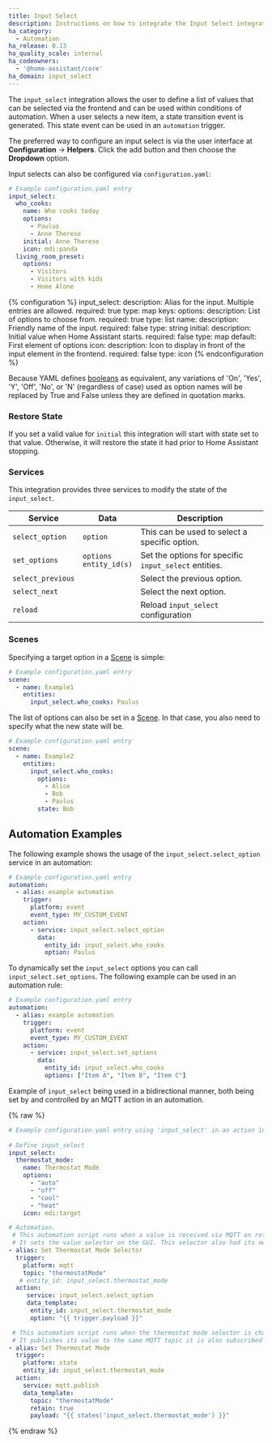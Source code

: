 ```yaml
---
title: Input Select
description: Instructions on how to integrate the Input Select integration into Home Assistant.
ha_category:
  - Automation
ha_release: 0.13
ha_quality_scale: internal
ha_codeowners:
  - '@home-assistant/core'
ha_domain: input_select
---
```


The `input_select` integration allows the user to define a list of values that can be selected via the frontend and can be used within conditions of automation. When a user selects a new item, a state transition event is generated. This state event can be used in an `automation` trigger.

The preferred way to configure an input select is via the user interface at **Configuration** -> **Helpers**. Click the add button and then choose the **Dropdown** option.

Input selects can also be configured via `configuration.yaml`:

```yaml
# Example configuration.yaml entry
input_select:
  who_cooks:
    name: Who cooks today
    options:
      - Paulus
      - Anne Therese
    initial: Anne Therese
    icon: mdi:panda
  living_room_preset:
    options:
      - Visitors
      - Visitors with kids
      - Home Alone
```

{% configuration %}
  input_select:
    description: Alias for the input. Multiple entries are allowed.
    required: true
    type: map
    keys:
      options:
        description: List of options to choose from.
        required: true
        type: list
      name:
        description: Friendly name of the input.
        required: false
        type: string
      initial:
        description: Initial value when Home Assistant starts.
        required: false
        type: map
        default: First element of options
      icon:
        description: Icon to display in front of the input element in the frontend.
        required: false
        type: icon
{% endconfiguration %}

<div class='note'>

Because YAML defines [booleans](https://yaml.org/type/bool.html) as equivalent, any variations of 'On', 'Yes', 'Y', 'Off', 'No', or 'N'  (regardless of case) used as option names will be replaced by True and False unless they are defined in quotation marks.

</div>

### Restore State

If you set a valid value for `initial` this integration will start with state set to that value. Otherwise, it will restore the state it had prior to Home Assistant stopping.

### Services

This integration provides three services to modify the state of the `input_select`.

| Service | Data | Description |
| ------- | ---- | ----------- |
| `select_option` | `option` | This can be used to select a specific option.
| `set_options` | `options`<br>`entity_id(s)` | Set the options for specific `input_select` entities.
| `select_previous` | | Select the previous option.
| `select_next` | | Select the next option.
| `reload` | | Reload `input_select` configuration |

### Scenes

Specifying a target option in a [Scene](/integrations/scene/) is simple:

```yaml
# Example configuration.yaml entry
scene:
  - name: Example1
    entities:
      input_select.who_cooks: Paulus
```

The list of options can also be set in a [Scene](/integrations/scene). In that case, you also need to specify what the new state will be.

```yaml
# Example configuration.yaml entry
scene:
  - name: Example2
    entities:
      input_select.who_cooks:
        options:
          - Alice
          - Bob
          - Paulus
        state: Bob
```


## Automation Examples

The following example shows the usage of the `input_select.select_option` service in an automation:

```yaml
# Example configuration.yaml entry
automation:
  - alias: example automation
    trigger:
      platform: event
      event_type: MY_CUSTOM_EVENT
    action:
      - service: input_select.select_option
        data:
          entity_id: input_select.who_cooks
          option: Paulus
```

To dynamically set the `input_select` options you can call `input_select.set_options`. The following example can be used in an automation rule:

```yaml
# Example configuration.yaml entry
automation:
  - alias: example automation
    trigger:
      platform: event
      event_type: MY_CUSTOM_EVENT
    action:
      - service: input_select.set_options
        data:
          entity_id: input_select.who_cooks
          options: ["Item A", "Item B", "Item C"]
```

Example of `input_select` being used in a bidirectional manner, both being set by and controlled by an MQTT action in an automation.

{% raw %}
```yaml
# Example configuration.yaml entry using 'input_select' in an action in an automation
   
# Define input_select
input_select:
  thermostat_mode:
    name: Thermostat Mode
    options:
      - "auto"
      - "off"
      - "cool"
      - "heat"
    icon: mdi:target

# Automation.     
 # This automation script runs when a value is received via MQTT on retained topic: thermostatMode
 # It sets the value selector on the GUI. This selector also had its own automation when the value is changed.
- alias: Set Thermostat Mode Selector
  trigger:
    platform: mqtt
    topic: "thermostatMode"
   # entity_id: input_select.thermostat_mode
  action:
     service: input_select.select_option
     data_template:
      entity_id: input_select.thermostat_mode
      option: "{{ trigger.payload }}"

 # This automation script runs when the thermostat mode selector is changed.
 # It publishes its value to the same MQTT topic it is also subscribed to.
- alias: Set Thermostat Mode
  trigger:
    platform: state
    entity_id: input_select.thermostat_mode
  action:
    service: mqtt.publish
    data_template:
      topic: "thermostatMode"
      retain: true
      payload: "{{ states('input_select.thermostat_mode') }}"
```
{% endraw %}
